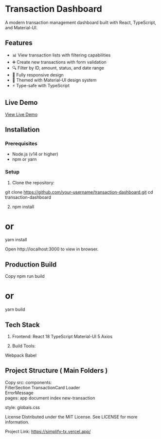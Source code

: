 # Transaction Dashboard

A modern transaction management dashboard built with React, TypeScript, and Material-UI.

## Features

- 📊 View transaction lists with filtering capabilities
- ➕ Create new transactions with form validation
- 🔍 Filter by ID, amount, status, and date range
- 📱 Fully responsive design
- 🎨 Themed with Material-UI design system
- ⚡ Type-safe with TypeScript

## Live Demo

[View Live Demo]([https://your-demo-url.com](https://simplify-tx.vercel.app/))

## Installation

### Prerequisites

- Node.js (v14 or higher)
- npm or yarn

### Setup

1. Clone the repository:

git clone https://github.com/your-username/transaction-dashboard.git
cd transaction-dashboard

2. npm install
# or
yarn install

Open http://localhost:3000 to view in browser.


## Production Build

Copy
npm run build
# or
yarn build

## Tech Stack
1. Frontend:
React 18
TypeScript
Material-UI 5
Axios

2. Build Tools:

Webpack
Babel

## Project Structure ( Main Folders )
Copy
src:
  components:      
     FilterSection 
     TransactionCard 
     Loader          
     ErrorMessage   
  pages: 
     app
     document
     index 
     new-transaction 
  
  style:
      globals.css
              

License
Distributed under the MIT License. See LICENSE for more information.


Project Link: https://simplify-tx.vercel.app/
